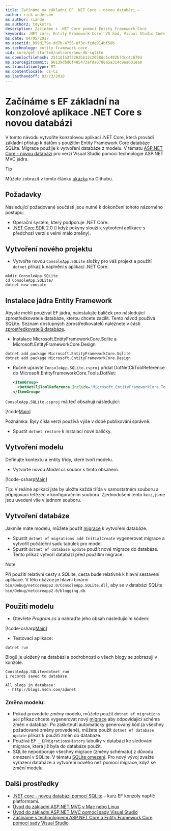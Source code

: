 ```yaml
---
title: Začínáme na základní EF .NET Core - novou databázi –
author: rick-anderson
ms.author: riande
ms.author2: tdykstra
description: Začínáme s .NET Core pomocí Entity Framework Core
keywords: .NET core, Entity Framework Core, VS kód, Visual Studio Code, Mac, Linux
ms.date: 04/05/2017
ms.assetid: 099d179e-dd7b-4755-8f3c-fcde914bf50b
ms.technology: entity-framework-core
uid: core/get-started/netcore/new-db-sqlite
ms.openlocfilehash: 2511dfa3f3262bb12c2058dc1c402b7dcc4c670d
ms.sourcegitcommit: 90139dbd6f485473afda0788a5a314c9aa601ea0
ms.translationtype: MT
ms.contentlocale: cs-CZ
ms.lasthandoff: 03/23/2018
---
```

# <a name="getting-started-with-ef-core-on-net-core-console-app-with-a-new-database"></a>Začínáme s EF základní na konzolové aplikace .NET Core s novou databázi

V tomto návodu vytvoříte konzolovou aplikaci .NET Core, která provádí základní přístup k datům s použitím Entity Framework Core databáze SQLite. Migrace použije k vytvoření databáze z modelu. V tématu [ASP.NET Core - novou databázi](xref:core/get-started/aspnetcore/new-db) pro verzi Visual Studio pomocí technologie ASP.NET MVC jádra.

> [!TIP]  
> Můžete zobrazit v tomto článku [ukázka](https://github.com/aspnet/EntityFramework.Docs/tree/master/samples/core/GetStarted/NetCore/ConsoleApp.SQLite) na Githubu.

## <a name="prerequisites"></a>Požadavky

Následující požadované součásti jsou nutné k dokončení tohoto názorného postupu:
* Operační systém, který podporuje .NET Core.
* [.NET Core SDK](https://www.microsoft.com/net/core) 2.0 (i když pokyny slouží k vytvoření aplikace s předchozí verzí s velmi málo změny).

## <a name="create-a-new-project"></a>Vytvoření nového projektu

* Vytvořte novou `ConsoleApp.SQLite` složky pro váš projekt a použití `dotnet` příkaz k naplnění s aplikací .NET Core.

``` Console
mkdir ConsoleApp.SQLite
cd ConsoleApp.SQLite/
dotnet new console
```

## <a name="install-entity-framework-core"></a>Instalace jádra Entity Framework

Abyste mohli používat EF jádra, nainstalujte balíček pro následující zprostředkovatele databáze, kterou chcete zacílit. Tento návod používá SQLite. Seznam dostupných zprostředkovatelů naleznete v části [zprostředkovatelů databáze](../../providers/index.md).

* Instalace Microsoft.EntityFrameworkCore.Sqlite a Microsoft.EntityFrameworkCore.Design

``` Console
dotnet add package Microsoft.EntityFrameworkCore.Sqlite
dotnet add package Microsoft.EntityFrameworkCore.Design
```

* Ručně upravte `ConsoleApp.SQLite.csproj` přidat DotNetCliToolReference do Microsoft.EntityFrameworkCore.Tools.DotNet:

  ``` xml
  <ItemGroup>
    <DotNetCliToolReference Include="Microsoft.EntityFrameworkCore.Tools.DotNet" Version="2.0.0" />
  </ItemGroup>
  ```

`ConsoleApp.SQLite.csproj` má teď obsahují následující:

[!code[Main](../../../../samples/core/GetStarted/NetCore/ConsoleApp.SQLite/ConsoleApp.SQLite.csproj)]

 Poznámka: Byly čísla verzí používá výše v době publikování správně.

*  Spustit `dotnet restore` k instalaci nové balíčky.

## <a name="create-the-model"></a>Vytvoření modelu

Definujte kontextu a entity třídy, které tvoří modelu.

* Vytvořte novou *Model.cs* soubor s tímto obsahem.

[!code-csharp[Main](../../../../samples/core/GetStarted/NetCore/ConsoleApp.SQLite/Model.cs)]

Tip: V reálné aplikaci jste by uložte každá třída v samostatném souboru a připojovací řetězec v konfiguračním souboru. Zjednodušení tento kurz, jsme jsou uvedení vše v jednom souboru.

## <a name="create-the-database"></a>Vytvoření databáze

Jakmile máte modelu, můžete použít [migrace](https://docs.microsoft.com/aspnet/core/data/ef-mvc/migrations#introduction-to-migrations) k vytvoření databáze.

* Spustit `dotnet ef migrations add InitialCreate` vygenerovat migrace a vytvořit počáteční sadu tabulek pro model.
* Spustit `dotnet ef database update` použít nové migrace do databáze. Tento příkaz vytvoří databázi před použitím migrace.

> [!NOTE]  
> Při použití relativní cesty s SQLite, cesta bude relativně k hlavní sestavení aplikace. V této ukázce je hlavní binární `bin/Debug/netcoreapp2.0/ConsoleApp.SQLite.dll`, aby se v databázi SQLite `bin/Debug/netcoreapp2.0/blogging.db`.

## <a name="use-your-model"></a>Použití modelu

* Otevřete *Program.cs* a nahraďte jeho obsah následujícím kódem:

 [!code-csharp[Main](../../../../samples/core/GetStarted/NetCore/ConsoleApp.SQLite/Program.cs)]

* Testovací aplikace:

 `dotnet run`

 Blogů je uložený na databázi a podrobnosti o všech blogy se zobrazují v konzole.

  ``` Console
  ConsoleApp.SQLite>dotnet run
  1 records saved to database

  All blogs in database:
   - http://blogs.msdn.com/adonet
  ```

### <a name="changing-the-model"></a>Změna modelu:

- Pokud provedete změny modelu, můžete použít `dotnet ef migrations add` příkaz chcete vygenerovat nový [migrace](https://docs.microsoft.com/aspnet/core/data/ef-mvc/migrations#introduction-to-migrations) aby odpovídající schéma změn v databázi. Po zaškrtnutí automaticky generovaný kód (a všechny požadované změny provedené), můžete použít `dotnet ef database update` příkaz k použití změn do databáze.
- Používá EF `__EFMigrationsHistory` tabulky v databázi ke sledování migrace, která již byla do databáze použít.
- SQLite nepodporuje všechny migrace (změny schématu) z důvodu omezení v SQLite. V tématu [SQLite omezení](../../providers/sqlite/limitations.md). Pro nový vývoj zvažte vyřazení databáze a vytvoření nového než pomocí migrace, když se změní modelu.

## <a name="additional-resources"></a>Další prostředky

* [.NET core - novou databázi pomocí SQLite](xref:core/get-started/netcore/new-db-sqlite) – kurz EF konzoly napříč platformami.
* [Úvod do základní ASP.NET MVC v Mac nebo Linux](https://docs.microsoft.com/aspnet/core/tutorials/first-mvc-app-xplat/index)
* [Úvod do základní ASP.NET MVC pomocí sady Visual Studio](https://docs.microsoft.com/aspnet/core/tutorials/first-mvc-app/index)
* [Začínáme s technologiemi ASP.NET Core a Entity Framework Core pomocí sady Visual Studio](https://docs.microsoft.com/aspnet/core/data/ef-mvc/index)
